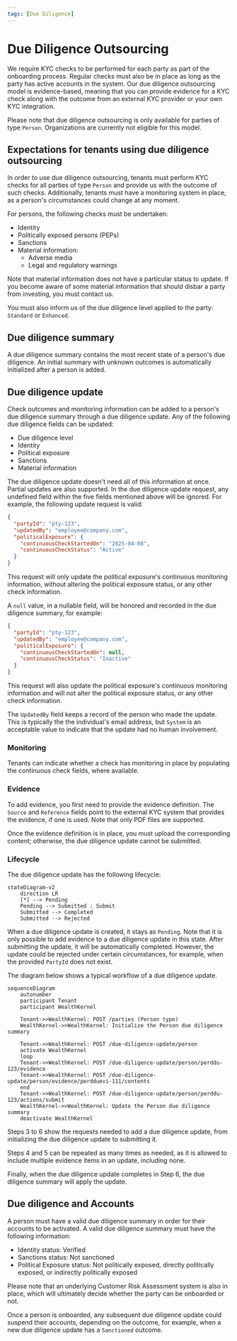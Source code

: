 ```yaml
---
tags: [Due Diligence]
---
```


# Due Diligence Outsourcing

We require KYC checks to be performed for each party as part of the onboarding process. Regular checks must also be in place as long as the party has active accounts in the system. Our due diligence outsourcing model is evidence-based, meaning that you can provide evidence for a KYC check along with the outcome from an external KYC provider or your own KYC integration.

Please note that due diligence outsourcing is only available for parties of type `Person`. Organizations are currently not eligible for this model.

## Expectations for tenants using due diligence outsourcing

In order to use due diligence outsourcing, tenants must perform KYC checks for all parties of type `Person` and provide us with the outcome of such checks. Additionally, tenants must have a monitoring system in place, as a person's circumstances could change at any moment.

For persons, the following checks must be undertaken:

- Identity
- Politically exposed persons (PEPs)
- Sanctions
- Material information:
    - Adverse media
    - Legal and regulatory warnings

Note that material information does not have a particular status to update. If you become aware of some material information that should disbar a party from investing, you must contact us.

You must also inform us of the due diligence level applied to the party: `Standard` or `Enhanced`.

## Due diligence summary

A due diligence summary contains the most recent state of a person's due diligence. An initial summary with unknown outcomes is automatically initialized after a person is added.

## Due diligence update

Check outcomes and monitoring information can be added to a person's due diligence summary through a due diligence update. Any of the following due diligence fields can be updated:

- Due diligence level
- Identity
- Political exposure
- Sanctions
- Material information

The due diligence update doesn't need all of this information at once. Partial updates are also supported. In the due diligence update request, any undefined field within the five fields mentioned above will be ignored. For example, the following update request is valid:

```json
{
  "partyId": "pty-123",
  "updatedBy": "employee@company.com",
  "politicalExposure": {
    "continuousCheckStartedOn": "2025-04-08",
    "continuousCheckStatus": "Active"
  }
}
```

This request will only update the political exposure's continuous monitoring information, without altering the political exposure status, or any other check information.

A `null` value, in a nullable field, will be honored and recorded in the due diligence summary, for example:

```json
{
  "partyId": "pty-123",
  "updatedBy": "employee@company.com",
  "politicalExposure": {
    "continuousCheckStartedOn": null,
    "continuousCheckStatus": "Inactive"
  }
}
```

This request will also update the political exposure's continuous monitoring information and will not alter the political exposure status, or any other check information.

The `UpdatedBy` field keeps a record of the person who made the update. This is typically the the individual's email address, but `System` is an acceptable value to indicate that the update had no human involvement.

### Monitoring

Tenants can indicate whether a check has monitoring in place by populating the continuous check fields, where available.

### Evidence

To add evidence, you first need to provide the evidence definition. The `Source` and `Reference` fields point to the external KYC system that provides the evidence, if one is used. Note that only PDF files are supported.

Once the evidence definition is in place, you must upload the corresponding content; otherwise, the due diligence update cannot be submitted.

### Lifecycle

The due diligence update has the following lifecycle:

```mermaid
stateDiagram-v2
    direction LR
    [*] --> Pending
    Pending --> Submitted : Submit
    Submitted --> Completed
    Submitted --> Rejected
```

When a due diligence update is created, it stays as `Pending`. Note that it is only possible to add evidence to a due diligence update in this state. After submitting the update, it will be automatically completed. However, the update could be rejected under certain circumstances, for example, when the provided `PartyId` does not exist.

The diagram below shows a typical workflow of a due diligence update.

```mermaid
sequenceDiagram
    autonumber
    participant Tenant
    participant WealthKernel

    Tenant->>WealthKernel: POST /parties (Person type)
    WealthKernel->>WealthKernel: Initialize the Person due diligence summary
    
    Tenant->>WealthKernel: POST /due-diligence-update/person
    activate WealthKernel
    loop
    Tenant->>WealthKernel: POST /due-diligence-update/person/perddu-123/evidence
    Tenant->>WealthKernel: POST /due-diligence-update/person/evidence/perdduevi-111/contents
    end
    Tenant->>WealthKernel: POST /due-diligence-update/person/perddu-123/actions/submit
    WealthKernel->>WealthKernel: Update the Person due diligence summary
    deactivate WealthKernel
```

Steps 3 to 6 show the requests needed to add a due diligence update, from initializing the due diligence update to submitting it.

Steps 4 and 5 can be repeated as many times as needed, as it is allowed to include multiple evidence items in an update, including none.

Finally, when the due diligence update completes in Step 6, the due diligence summary will apply the update.

## Due diligence and Accounts

A person must have a valid due diligence summary in order for their accounts to be activated. A valid due diligence summary must have the following information:

- Identity status: Verified
- Sanctions status: Not sanctioned
- Political Exposure status: Not politically exposed, directly politically exposed, or indirectly politically exposed

Please note that an underlying Customer Risk Assessment system is also in place, which will ultimately decide whether the party can be onboarded or not.

Once a person is onboarded, any subsequent due diligence update could suspend their accounts, depending on the outcome, for example, when a new due diligence update has a `Sanctioned` outcome.
